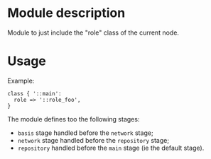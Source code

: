 # Module description

Module to just include the "role" class of the current node.

# Usage

Example:

```puppet
class { '::main':
  role => '::role_foo',
}
```

The module defines too the following stages:

* `basis` stage handled before the `network` stage;
* `network` stage handled before the `repository` stage;
* `repository` handled before the `main` stage (ie the default stage).



